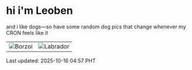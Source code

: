 # hi i'm Leoben

and i like dogs—so have some random dog pics that change whenever my CRON feels like it

|  |  |
|--------|----------|
| ![Borzoi](https://random-dog-vercel.vercel.app/api/random-borzoi?v=1760561867) | ![Labrador](https://random-dog-vercel.vercel.app/api/random-labrador?v=1760561867) |

Last updated: 2025-10-16 04:57 PHT
